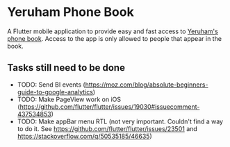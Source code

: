 # Yeruham Phone Book

A Flutter mobile application to provide easy and fast access to [Yeruham's phone book](https://sites.google.com/site/yeruchamphonebook/). Access to the app is only allowed to people that appear in the book.

## Tasks still need to be done
- TODO: Send BI events (https://moz.com/blog/absolute-beginners-guide-to-google-analytics)
- TODO: Make PageView work on iOS (https://github.com/flutter/flutter/issues/19030#issuecomment-437534853)
- TODO: Make appBar menu RTL (not very important. Couldn't find a way to do it. See https://github.com/flutter/flutter/issues/23501 and https://stackoverflow.com/q/50535185/46635)
